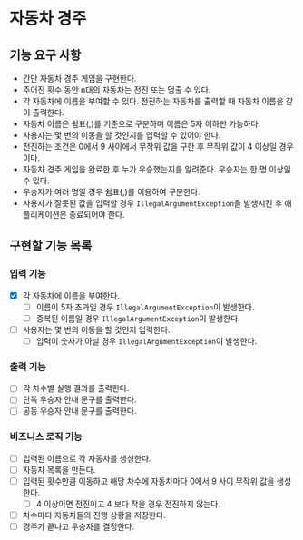 # 자동차 경주

## 기능 요구 사항

- 간단 자동차 경주 게임을 구현한다.
- 주어진 횟수 동안 n대의 자동차는 전진 또는 멈출 수 있다.
- 각 자동차에 이름을 부여할 수 있다. 전진하는 자동차를 출력할 때 자동차 이름을 같이 출력한다.
- 자동차 이름은 쉼표(,)를 기준으로 구분하며 이름은 5자 이하만 가능하다.
- 사용자는 몇 번의 이동을 할 것인지를 입력할 수 있어야 한다.
- 전진하는 조건은 0에서 9 사이에서 무작위 값을 구한 후 무작위 값이 4 이상일 경우이다.
- 자동차 경주 게임을 완료한 후 누가 우승했는지를 알려준다. 우승자는 한 명 이상일 수 있다.
- 우승자가 여러 명일 경우 쉼표(,)를 이용하여 구분한다.
- 사용자가 잘못된 값을 입력할 경우 `IllegalArgumentException`을 발생시킨 후 애플리케이션은 종료되어야 한다.

## 구현할 기능 목록

### 입력 기능
- [x] 각 자동차에 이름을 부여한다.
    - [ ] 이름이 5자 초과일 경우 `IllegalArgumentException`이 발생한다.
    - [ ] 중복된 이름일 경우 `IllegalArgumentException`이 발생한다.
- [ ] 사용자는 몇 번의 이동을 할 것인지 입력한다.
    - [ ] 입력이 숫자가 아닐 경우 `IllegalArgumentException`이 발생한다.

### 출력 기능
- [ ] 각 차수별 실행 결과를 출력한다.
- [ ] 단독 우승자 안내 문구를 출력한다.
- [ ] 공동 우승자 안내 문구를 출력한다.

### 비즈니스 로직 기능
- [ ] 입력된 이름으로 각 자동차를 생성한다.
- [ ] 자동차 목록을 만든다.
- [ ] 입력된 횟수만큼 이동하고 해당 차수에 자동차마다 0에서 9 사이 무작위 값을 생성한다.
    - [ ] 4 이상이면 전진이고 4 보다 작을 경우 전진하지 않는다.
- [ ] 차수마다 자동차들의 진행 상황을 저장한다.
- [ ] 경주가 끝나고 우승자를 결정한다.
